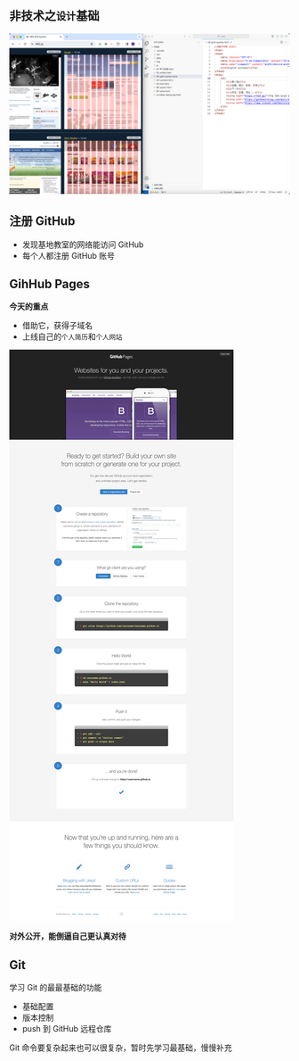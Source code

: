 ## 非技术之`设计`基础
![img.png](img.png)

## 注册 GitHub
- 发现基地教室的网络能访问 GitHub
- 每个人都注册 GitHub 账号

## GihHub Pages
**今天的重点**
- 借助它，获得子域名
- 上线自己的`个人简历`和`个人网站`

![Github-Pages.png](Github-Pages.png)

**对外公开，能倒逼自己更认真对待**

## Git
学习 Git 的最最基础的功能
- 基础配置
- 版本控制
- push 到 GitHub 远程仓库

Git 命令要复杂起来也可以很复杂，暂时先学习最基础，慢慢补充